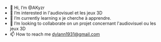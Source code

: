 - 👋 Hi, I’m @AKyzr
- 👀 I’m interested in l'audiovisuel et les jeux 3D
- 🌱 I’m currently learning  x je cherche à apprendre.
- 💞️ I’m looking to collaborate on un projet concernant l'audiovisuel ou les jeux 3D
- 📫 How to reach me  dylann1931@gmail.com 

<!---
AKyzr/AKyzr is a ✨ special ✨ repository because its `README.md` (this file) appears on your GitHub profile.
You can click the Preview link to take a look at your changes.
--->
